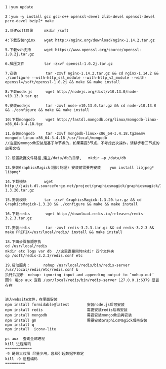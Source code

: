 

    1：yum update

    2：yum -y install gcc gcc-c++ openssl-devel zlib-devel openssl-devel pcre-devel bzip2* make

    3.创建soft目录     mkdir /soft

    4:下载安装nginx    wget http://nginx.org/download/nginx-1.14.2.tar.gz

    5.下载ssh支持      wget https://www.openssl.org/source/openssl-1.0.2j.tar.gz

    6.解压文件         tar -zxvf openssl-1.0.2j.tar.gz

    7.安装             tar -zxvf nginx-1.14.2.tar.gz && cd nginx-1.14.2 && ./configure --with-http_ssl_module --with-http_v2_module --with-openssl=/soft/openssl-1.0.2j && make && make install

    8:下载node.js      wget http://nodejs.org/dist/v10.13.0/node-v10.13.0.tar.gz

    9.安装nodejs       tar -zxvf node-v10.13.0.tar.gz && cd node-v10.13.0 && ./configure && make && make install

    10:下载mongodb     wget http://fastdl.mongodb.org/linux/mongodb-linux-x86_64-3.4.18.tgz

    11.安装mongodb     tar -zxvf mongodb-linux-x86_64-3.4.18.tgz&&mv mongodb-linux-x86_64-3.4.18 /usr/local/mongodb
    //这里的mongodb安装是基于单节点的，如果需要3节点，不考虑此次操作，请移步看三节点的部署文档

    12.设置数据文件路径,建立/data/db的目录,   mkdir –p /data/db

    13.安装GraphicsMagick(图片处理) 安装前需要先安装    yum install libjpeg* libpng*

    14.下载模块        wget http://jaist.dl.sourceforge.net/project/graphicsmagick/graphicsmagick/1.3.20/GraphicsMagick-1.3.20.tar.gz

    15.安装模块        tar -zxvf GraphicsMagick-1.3.20.tar.gz && cd GraphicsMagick-1.3.20 && ./configure && make && make install

    16.下载redis       wget http://download.redis.io/releases/redis-3.2.3.tar.gz

    17.安装redis       tar -zxvf redis-3.2.3.tar.gz && cd redis-3.2.3 && make PREFIX=/usr/local/redis/ install && make install

    18.下面步骤按顺序执
    cd /usr/local/redis
    mkdir etc logs var db  //这里直接同时mkdir 四个文件夹
    cp /soft/redis-3.2.3/redis.conf etc

    19.启动服务：      nohup /usr/local/redis/bin/redis-server /usr/local/redis/etc/redis.conf &
    执行后提示  nohup: ignoring input and appending output to ‘nohup.out’
    回车 用ps aux 查看 /usr/local/redis/bin/redis-server 127.0.0.1:6379 是否存在


    进入website文件，在里面安装
    npm install formidable@latest        安装node.js后可安装
    npm install redis                    需要安装redis后再安装
    npm install mongodb                  需要安装mongodb后再安装
    npm install gm                       需要安装GraphicsMagick后再安装
    npm install q
    npm install  iconv-lite

    ps aux  查询全部进程
    kill 进程编码
    ============
    -9 是最大权限 尽量少用，容易引起数据不稳定
    kill -9 进程编码
    =========




